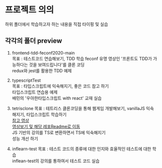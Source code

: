 # 프로젝트 의의

하위 폴더에서 학습하고자 하는 내용을 직접 타이핑 및 실습

## 각각의 폴더 preview

1. frontend-tdd-feconf2020-main  
   목표 : 테스트코드 연습해보기, TDD 학습
   feconf 유명 영상인 '프론트도 TDD가 가능하다는 것을 보여드립니다'를 클론 코딩  
   redux와 jest를 활용한 TDD 예제

2. typescriptTest  
    목표 : 타입스크립트에 익숙해지기, 좋은 코드 참고 하기  
   타입스크립트 연습용 예제  
   배민의 '우아한타입스크립트 with react' 교재 실습

3. tetrisclone
   목표 : 테트리스 클론코딩을 통해 웹게임 개발해보기, vanillaJS 익숙해지기, 타입스크립트 학습하기   
   [참고 영상](https://www.youtube.com/watch?v=_xGETajBA98)   
   [영상보기 및 해당 레포Readme로 이동](https://github.com/suhong99/StudyRepo/blob/main/tetrisclone/README.md)    
   JS 기반의 강의를 TS로 변환하면서 TS에 익숙해지기  
   성능 개선 하기

4. inflearn-test
   목표 : 테스트 코드의 종류에 대한 인지와 효율적인 테스트에 대한 학습   
   inflean-test의 강의를 통하여서 테스트 코드 실습      


